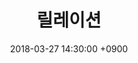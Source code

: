 ---
title: "릴레이션"
layout: post
parent: Discrete Mathematics
grand_parent: Coursework
nav_order: 4
date:   2018-03-27 14:30:00 +0900
---